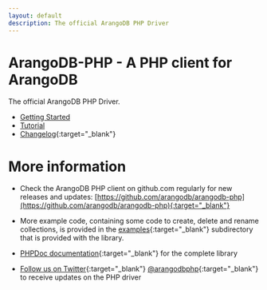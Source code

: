 ```yaml
---
layout: default
description: The official ArangoDB PHP Driver
---
```


# ArangoDB-PHP - A PHP client for ArangoDB
The official ArangoDB PHP Driver.

- [Getting Started](php-gettingstarted.html)
- [Tutorial](php-tutorial.html)
- [Changelog](https://github.com/arangodb/arangodb-php/blob/devel/CHANGELOG.md#readme){:target="_blank"}

# More information

* Check the ArangoDB PHP client on github.com regularly for new releases and updates: [https://github.com/arangodb/arangodb-php](https://github.com/arangodb/arangodb-php){:target="_blank"}

* More example code, containing some code to create, delete and rename collections, is provided in the [examples](https://github.com/arangodb/arangodb-php/tree/devel/examples){:target="_blank"} subdirectory that is provided with the library.

* [PHPDoc documentation](http://arangodb.github.io/arangodb-php/){:target="_blank"} for the complete library

* [Follow us on Twitter](https://twitter.com/arangodbphp){:target="_blank"}
  [@arangodbphp](https://twitter.com/arangodbphp){:target="_blank"} to receive updates on the PHP driver
